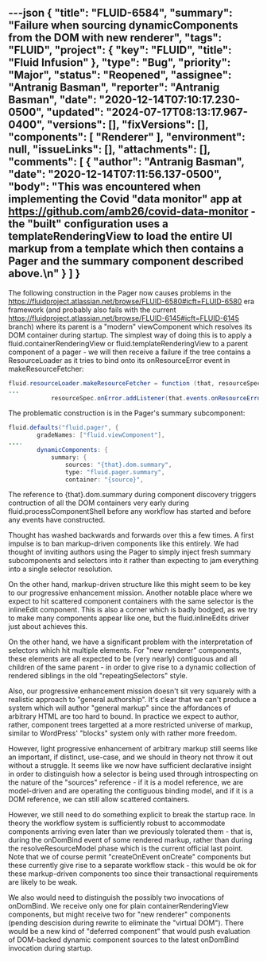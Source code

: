 ---json
{
  "title": "FLUID-6584",
  "summary": "Failure when sourcing dynamicComponents from the DOM with new renderer",
  "tags": "FLUID",
  "project": {
    "key": "FLUID",
    "title": "Fluid Infusion"
  },
  "type": "Bug",
  "priority": "Major",
  "status": "Reopened",
  "assignee": "Antranig Basman",
  "reporter": "Antranig Basman",
  "date": "2020-12-14T07:10:17.230-0500",
  "updated": "2024-07-17T08:13:17.967-0400",
  "versions": [],
  "fixVersions": [],
  "components": [
    "Renderer"
  ],
  "environment": null,
  "issueLinks": [],
  "attachments": [],
  "comments": [
    {
      "author": "Antranig Basman",
      "date": "2020-12-14T07:11:56.137-0500",
      "body": "This was encountered when implementing the Covid \"data monitor\" app at <https://github.com/amb26/covid-data-monitor> - the \"built\" configuration uses a templateRenderingView to load the entire UI markup from a template which then contains a Pager and the summary component described above.\n"
    }
  ]
}
---
The following construction in the Pager now causes problems in the <https://fluidproject.atlassian.net/browse/FLUID-6580#icft=FLUID-6580> era framework (and probably also fails with the current <https://fluidproject.atlassian.net/browse/FLUID-6145#icft=FLUID-6145> branch) where its parent is a "modern" viewComponent which resolves its DOM container during startup. The simplest way of doing this is to apply a fluid.containerRenderingView or fluid.templateRenderingView to a parent component of a pager - we will then receive a failure if the tree contains a ResourceLoader as it tries to bind onto its onResourceError event in makeResourceFetcher:

```java
fluid.resourceLoader.makeResourceFetcher = function (that, resourceSpecs, userResourceOptions, transformResourceURL) {
...
            resourceSpec.onError.addListener(that.events.onResourceError.fire);
```

The problematic construction is in the Pager's summary subcomponent:

```java
fluid.defaults("fluid.pager", {
        gradeNames: ["fluid.viewComponent"],
....
        dynamicComponents: {
            summary: {
                sources: "{that}.dom.summary",
                type: "fluid.pager.summary",
                container: "{source}",
```

The reference to {that}.dom.summary during component discovery triggers contruction of all the DOM containers very early during fluid.processComponentShell before any workflow has started and before any events have constructed.

Thought has washed backwards and forwards over this a few times. A first impulse is to ban markup-driven components like this entirely. We had thought of inviting authors using the Pager to simply inject fresh summary subcomponents and selectors into it rather than expecting to jam everything into a single selector resolution.

On the other hand, markup-driven structure like this might seem to be key to our progressive enhancement mission. Another notable place where we expect to hit scattered component containers with the same selector is the inlineEdit component. This is also a corner which is badly bodged, as we try to make many components appear like one, but the fluid.inlineEdits driver just about achieves this.

On the other hand, we have a significant problem with the interpretation of selectors which hit multiple elements. For "new renderer" components, these elements are all expected to be (very nearly) contiguous and all children of the same parent - in order to give rise to a dynamic collection of rendered siblings in the old "repeatingSelectors" style.

Also, our progressive enhancement mission doesn't sit very squarely with a realistic approach to "general authorship". It's clear that we can't produce a system which will author "general markup" since the affordances of arbitrary HTML are too hard to bound. In practice we expect to author, rather, component trees targetted at a more restricted universe of markup, similar to WordPress' "blocks" system only with rather more freedom.

However, light progressive enhancement of arbitrary markup still seems like an important, if distinct, use-case, and we should in theory not throw it out without a struggle. It seems like we now have sufficient declarative insight in order to distinguish how a selector is being used through introspecting on the nature of the "sources" reference - if it is a model reference, we are model-driven and are operating the contiguous binding model, and if it is a DOM reference, we can still allow scattered containers.

However, we still need to do something explicit to break the startup race. In theory the workflow system is sufficiently robust to accommodate components arriving even later than we previously tolerated them - that is, during the onDomBind event of some rendered markup, rather than during the resolveResourceModel phase which is the current official last point. Note that we of course permit "createOnEvent onCreate" components but these currently give rise to a separate workflow stack - this would be ok for these markup-driven components too since their transactional requirements are likely to be weak.

We also would need to distinguish the possibly two invocations of onDomBind. We receive only one for plain containerRenderingView components, but might receive two for "new renderer" components (pending descision during rewrite to eliminate the "virtual DOM"). There would be a new kind of "deferred component" that would push evaluation of DOM-backed dynamic component sources to the latest onDomBind invocation during startup.

        
